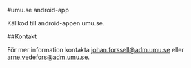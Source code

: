 #umu.se android-app

Källkod till android-appen umu.se.

##Kontakt

För mer information kontakta johan.forssell@adm.umu.se eller arne.vedefors@adm.umu.se.
